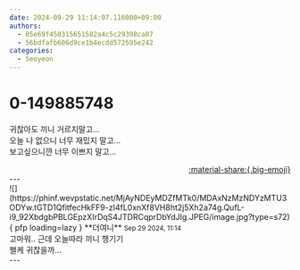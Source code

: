 ```yaml
---
date: 2024-09-29 11:14:07.116000+09:00
authors:
  - 05e69f450315651582a4c5c29398ca07
  - 56bdfafb606d9ce1b4ecdd572595e242
categories:
  - Seoyeon
---
```


# 0-149885748

<div class="post-container" markdown="1">
<div class="content-container md-sidebar__scrollwrap" markdown="1">

귀찮아도 끼니 거르지말고...<br>오늘 나 없으니 너무 재밌지 말고...<br>보고싶으니깐 너무 이쁘지 말고...

</div>
</div>

<div style="text-align: right;" markdown="1">
<a href="https://weverse.io/fromis9/fanpost/0-149885748" style="text-align: right;">:material-share:{.big-emoji}</a>
</div>
---

<div class="comments-container md-sidebar__scrollwrap" markdown="1">
<div class="comment" markdown="1">
<div class='id-container' markdown="1">
![](https://phinf.wevpstatic.net/MjAyNDEyMDZfMTk0/MDAxNzMzNDYzMTU3ODYw.tGTD1QfitfecHkFF9-zI4fL0xnXf8VH8ht2j5Xh2a74g.QufL-i9_92XbdgbPBLGEpzXIrDqS4JTDRCqprDbYdJIg.JPEG/image.jpg?type=s72){ pfp loading=lazy }
**<span class="artist">더여니</span>** <small>Sep 29 2024, 11:14</small><br>
</div>
<div class='comment-body' markdown="1">
  고마워.. 근데 오늘따라 끼니 챙기기<br>왤케 귀찮을까...
</div>
</div>
</div>
---

